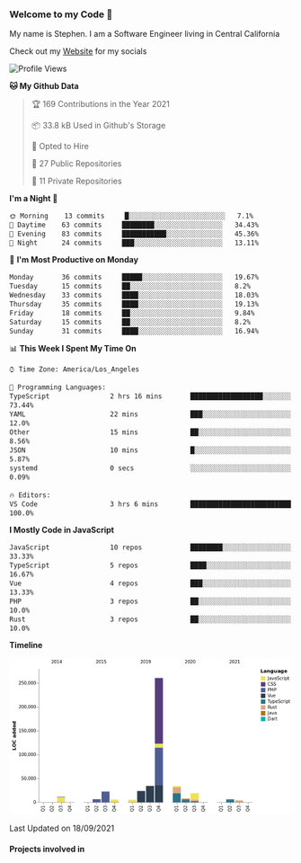 ### Welcome to my Code 👋

My name is Stephen. I am a Software Engineer living in Central California

Check out my [Website](https://snipey.dev) for my socials

<!--START_SECTION:waka-->
![Profile Views](http://img.shields.io/badge/Profile%20Views-0-blue)

**🐱 My Github Data** 

> 🏆 169 Contributions in the Year 2021
 > 
> 📦 33.8 kB Used in Github's Storage 
 > 
> 💼 Opted to Hire
 > 
> 📜 27 Public Repositories 
 > 
> 🔑 11 Private Repositories  
 > 
**I'm a Night 🦉** 

```text
🌞 Morning    13 commits     █░░░░░░░░░░░░░░░░░░░░░░░░   7.1% 
🌆 Daytime    63 commits     ████████░░░░░░░░░░░░░░░░░   34.43% 
🌃 Evening    83 commits     ███████████░░░░░░░░░░░░░░   45.36% 
🌙 Night      24 commits     ███░░░░░░░░░░░░░░░░░░░░░░   13.11%

```
📅 **I'm Most Productive on Monday** 

```text
Monday       36 commits     █████░░░░░░░░░░░░░░░░░░░░   19.67% 
Tuesday      15 commits     ██░░░░░░░░░░░░░░░░░░░░░░░   8.2% 
Wednesday    33 commits     ████░░░░░░░░░░░░░░░░░░░░░   18.03% 
Thursday     35 commits     ████░░░░░░░░░░░░░░░░░░░░░   19.13% 
Friday       18 commits     ██░░░░░░░░░░░░░░░░░░░░░░░   9.84% 
Saturday     15 commits     ██░░░░░░░░░░░░░░░░░░░░░░░   8.2% 
Sunday       31 commits     ████░░░░░░░░░░░░░░░░░░░░░   16.94%

```


📊 **This Week I Spent My Time On** 

```text
⌚︎ Time Zone: America/Los_Angeles

💬 Programming Languages: 
TypeScript               2 hrs 16 mins       ██████████████████░░░░░░░   73.44% 
YAML                     22 mins             ███░░░░░░░░░░░░░░░░░░░░░░   12.0% 
Other                    15 mins             ██░░░░░░░░░░░░░░░░░░░░░░░   8.56% 
JSON                     10 mins             █░░░░░░░░░░░░░░░░░░░░░░░░   5.87% 
systemd                  0 secs              ░░░░░░░░░░░░░░░░░░░░░░░░░   0.09%

🔥 Editors: 
VS Code                  3 hrs 6 mins        █████████████████████████   100.0%

```

**I Mostly Code in JavaScript** 

```text
JavaScript               10 repos            ████████░░░░░░░░░░░░░░░░░   33.33% 
TypeScript               5 repos             ████░░░░░░░░░░░░░░░░░░░░░   16.67% 
Vue                      4 repos             ███░░░░░░░░░░░░░░░░░░░░░░   13.33% 
PHP                      3 repos             ██░░░░░░░░░░░░░░░░░░░░░░░   10.0% 
Rust                     3 repos             ██░░░░░░░░░░░░░░░░░░░░░░░   10.0%

```


**Timeline**

![Chart not found](https://raw.githubusercontent.com/Snipey/Snipey/master/charts/bar_graph.png) 


 Last Updated on 18/09/2021
<!--END_SECTION:waka-->

#### Projects involved in
